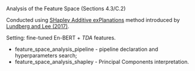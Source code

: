 Analysis of the Feature Space (Sections 4.3/C.2)  

Conducted using [SHapley Additive exPlanations](https://github.com/slundberg/shap) method introduced by [Lundberg and Lee (2017)](https://proceedings.neurips.cc/paper/2017/hash/8a20a8621978632d76c43dfd28b67767-Abstract.html).  

Setting: fine-tuned En-BERT + $\textit{TDA}$ features.

- feature_space_analysis_pipeline - pipeline declaration and hyperparameters search;
- feature_space_analysis_shapley - Principal Components  interpretation.
